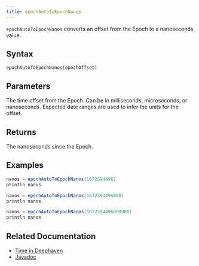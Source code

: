 ```yaml
---
title: epochAutoToEpochNanos
---
```


`epochAutoToEpochNanos` converts an offset from the Epoch to a nanoseconds value.

## Syntax

```
epochAutoToEpochNanos(epochOffset)
```

## Parameters

<ParamTable>
<Param name="epochOffset" type="long">

The time offset from the Epoch. Can be in milliseconds, microseconds, or nanoseconds. Expected date ranges are used to infer the units for the offset.

</Param>
</ParamTable>

## Returns

The nanoseconds since the Epoch.

## Examples

```groovy order=:log
nanos = epochAutoToEpochNanos(1672594496)
println nanos
```

```groovy order=:log
nanos = epochAutoToEpochNanos(1672594496000)
println nanos
```

```groovy order=:log
nanos = epochAutoToEpochNanos(1672594496000000)
println nanos
```

## Related Documentation

- [Time in Deephaven](../../../conceptual/time-in-deephaven.md)
- [Javadoc](https://deephaven.io/core/javadoc/io/deephaven/time/DateTimeUtils.html#epochAutoToEpochNanos(long))
